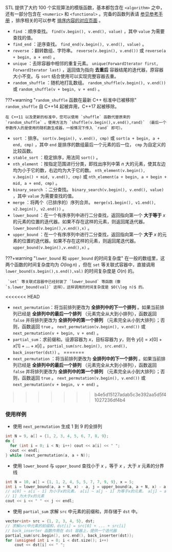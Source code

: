 STL 提供了大约 100 个实现算法的模版函数，基本都包含在 `<algorithm>` 之中，还有一部分包含在 `<numeric>` 和 `<functional>` 。完备的函数列表请 [参见参考手册](https://zh.cppreference.com/w/cpp/algorithm) ，排序相关的可以参考 [排序内容的对应页面](../../basic/stl-sort.md) 。

-  `find` ：顺序查找。 `find(v.begin(), v.end(), value)` ，其中 `value` 为需要查找的值。
-  `find_end` ：逆序查找。 `find_end(v.begin(), v.end(), value)` 。
-  `reverse` ：翻转数组、字符串。 `reverse(v.begin(), v.end())` 或 `reverse(a + begin, a + end)` 。
-  `unique` ：去除容器中相邻的重复元素。 `unique(ForwardIterator first, ForwardIterator last)` ，返回值为指向 **去重后** 容器结尾的迭代器，原容器大小不变。与 `sort` 结合使用可以实现完整容器去重。
-  `random_shuffle` ：随机地打乱数组。 `random_shuffle(v.begin(), v.end())` 或 `random_shuffle(v + begin, v + end)` 。

???+warning "`random_shuffle` 函数在最新 C++ 标准中已被移除"
     `random_shuffle` 自 C++14 起被弃用，C++17 起被移除。
    
    在 C++11 以及更新的标准中，您可以使用 `shuffle` 函数代替原来的 `random_shuffle` 。使用方法为 `shuffle(v.begin(),v.end(),rand)` （最后一个参数传入的是使用的随机数生成器，一般情况下传入 `rand` 即可）。

-  `sort` ：排序。 `sort(v.begin(), v.end(), cmp)` 或 `sort(a + begin, a + end, cmp)` ，其中 `end` 是排序的数组最后一个元素的后一位， `cmp` 为自定义的比较函数。
-  `stable_sort` ：稳定排序，用法同 `sort()` 。
-  `nth_element` ：按指定范围进行分类，即找出序列中第 $n$ 大的元素，使其左边均为小于它的数，右边均为大于它的数。 `nth_element(v.begin(), v.begin() + mid, v.end(), cmp)` 或 `nth_element(a + begin, a + begin + mid, a + end, cmp)` 。
-  `binary_search` ：二分查找。 `binary_search(v.begin(), v.end(), value)` ，其中 `value` 为需要查找的值。
-  `merge` ：将两个（已排序的）序列合并。 `merge(v1.begin(), v1.end(), v2.begin(), v2.end())` 。
-  `lower_bound` ：在一个有序序列中进行二分查找，返回指向第一个 **大于等于**  $x$ 的元素的位置的迭代器。如果不存在这样的元素，则返回尾迭代器。 `lower_bound(v.begin(),v.end(),x)` 。
-  `upper_bound` ：在一个有序序列中进行二分查找，返回指向第一个 **大于**  $x$ 的元素的位置的迭代器。如果不存在这样的元素，则返回尾迭代器。 `upper_bound(v.begin(),v.end(),x)` 。

???+warning "`lower_bound` 和 `upper_bound` 的时间复杂度"
    在一般的数组里，这两个函数的时间复杂度均为 $O(\log n)$ ，但在 `set` 等关联式容器中，直接调用 `lower_bound(s.begin(),s.end(),val)` 的时间复杂度是 $O(n)$ 的。
    
     `set` 等关联式容器中已经封装了 `lower_bound` 等函数（像 `s.lower_bound(val)` 这样），这样调用的时间复杂度是 $O(\log n)$ 的。

<<<<<<< HEAD
-  `next_permutation`：将当前排列更改为 **全排列中的下一个排列** 。如果当前排列已经是 **全排列中的最后一个排列** （元素完全从大到小排列），函数返回 `false` 并将排列更改为 **全排列中的第一个排列** （元素完全从小到大排列）；否则，函数返回 `true` 。 `next_permutation(v.begin(), v.end())` 或 `next_permutation(v + begin, v + end)` 。
- `partial_sum`：求前缀和。设源容器为 $x$，目标容器为 $y$，则令 $y[i]=x[0]+x[1]+...+x[i]$ 。`partial_sum(src.begin(), src.end(), back_inserter(dst))` 。
=======
-  `next_permutation` ：将当前排列更改为 **全排列中的下一个排列** 。如果当前排列已经是 **全排列中的最后一个排列** （元素完全从大到小排列），函数返回 `false` 并将排列更改为 **全排列中的第一个排列** （元素完全从小到大排列）；否则，函数返回 `true` 。 `next_permutation(v.begin(), v.end())` 或 `next_permutation(v + begin, v + end)` 。
>>>>>>> b4e5d15127adab5c3e392aa5d5f41027236df4b4

### 使用样例

- 使用 `next_permutation` 生成 $1$ 到 $9$ 的全排列

```cpp
int N = 9, a[] = {1, 2, 3, 4, 5, 6, 7, 8, 9};
do {
  for (int i = 0; i < N; i++) cout << a[i] << " ";
  cout << endl;
} while (next_permutation(a, a + N));
```

- 使用 `lower_bound` 与 `upper_bound` 查找小于 $x$ ，等于 $x$ ，大于 $x$ 元素的分界线

```cpp
int N = 10, a[] = {1, 1, 2, 4, 5, 5, 7, 7, 9, 9}, x = 5;
int i = lower_bound(a, a + N, x) - a, j = upper_bound(a, a + N, x) - a;
// a[0] ~ a[i - 1] 为小于x的元素， a[i] ~ a[j - 1] 为等于x的元素， a[j] ~ a[N -
// 1] 为大于x的元素
cout << i << " " << j << endl;
```

- 使用 `partial_sum` 求解 `src` 中元素的前缀和，并存储于 `dst` 中。

```cpp
vector<int> src = {1, 2, 3, 4, 5}, dst;
// 求解src中元素的前缀和，dst[i] = src[0] + ... + src[i]
// back_inserter 函数作用在 dst 容器上，提供一个迭代器
partial_sum(src.begin(), src.end(), back_inserter(dst));
for (unsigned int i = 0; i < dst.size(); i++)
    cout << dst[i] << " ";
```
